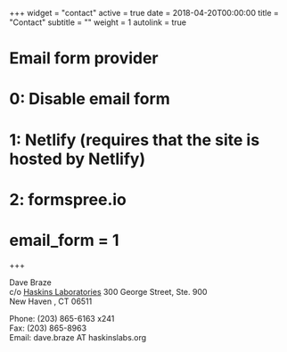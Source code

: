 +++
widget = "contact"
active = true
date = 2018-04-20T00:00:00
title = "Contact"
subtitle = ""
weight = 1
autolink = true

# Email form provider
#   0: Disable email form
#   1: Netlify (requires that the site is hosted by Netlify)
#   2: formspree.io
#		email_form = 1
+++

Dave Braze\
c/o  [Haskins Laboratories](https://www.haskinslabs.org) 300 George Street, Ste. 900\
 New Haven , CT 06511

Phone: (203) 865-6163 x241\
Fax: (203) 865-8963\
Email: dave.braze AT  haskinslabs.org